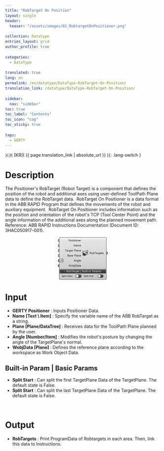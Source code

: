 ```yaml
---
title: "RobTarget On Position"
layout: single
header:
  teaser: "/assets/images/02_RobtargetOnPositioner.png"

collection: Datatype
entries_layout: grid
author_profile: true

categories:
  - DataType

translated: true
lang: en
permalink: /en/datatype/DataType-RobTarget-On-Position/
translation_link: /datatype/DataType-RobTarget-On-Position/

sidebar:
  nav: "sidebar"
toc: true
toc_label: "Contents"
toc_icon: "cog"
toc_sticky: true

tags: 
  - GERTY
---
```


:kr: [KR]( {{ page.translation_link | absolute_url }} ){: .lang-switch }

# Description

The Positioner's RobTarget (Robot Target) is a component that defines the position of the robot and additional axes using user-defined ToolPath Plane data to define the RobTarget data. 
RobTarget On Positioner is a data format in the ABB RAPID Program that defines the movements of the robot and auxiliary equipment. 
RobTarget On Positioner includes information such as the position and orientation of the robot's TCP (Tool Center Point) and the angle information of the additional axes along the planned movement path.
Reference: ABB RAPID Instructions Documentation (Document ID: 3HAC050917-001).
<p align="center">  <img src="/assets/images/02_RobtargetOnPositioner.png" align="center" width="32%"></p>


# Input

* **GERTY Positioner** : Inputs Positioner Data.
* **Name [Text \ Item]** : Specify the variable name of the ABB RobTarget as a string.
* **Plane [Plane/DataTree]** : Receives data for the ToolPath Plane planned by the user.
* **Angle [Number/Item]** : Modifies the robot's posture by changing the angle of the TargetPlane's normal.
* **WobjData [Plane]** : Defines the reference plane according to the workspace as Work Object Data.

## Built-in Param | Basic Params​

* **Split Start** : Can split the first TargetPlane Data of the TargetPlane. The default state is False.
* **Split Start** : Can split the last TargetPlane Data of the TargetPlane. The default state is False.

<br>

# Output

* **RobTargets** : Print ProgramData of Robtargets in each area. Then, link this data to Instructions.

